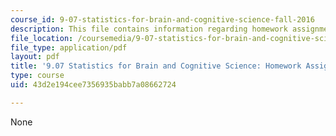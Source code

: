 ```yaml
---
course_id: 9-07-statistics-for-brain-and-cognitive-science-fall-2016
description: This file contains information regarding homework assignment 1.
file_location: /coursemedia/9-07-statistics-for-brain-and-cognitive-science-fall-2016/43d2e194cee7356935babb7a08662724_MIT9_07F16_Homwork_Asign_1.pdf
file_type: application/pdf
layout: pdf
title: '9.07 Statistics for Brain and Cognitive Science: Homework Assignment 1'
type: course
uid: 43d2e194cee7356935babb7a08662724

---
```

None